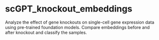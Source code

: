 # scGPT_knockout_embeddings
Analyze the effect of gene knockouts on single-cell gene expression data using pre-trained foundation models. Compare embeddings before and after knockout and classify the samples.
